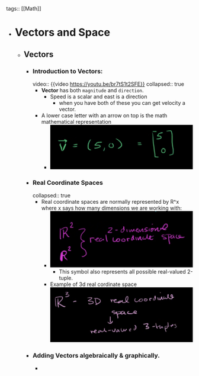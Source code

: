 tags:: [[Math]]

- # Vectors and Space
	- ## Vectors
		- ### Introduction to Vectors:
		  video:: {{video https://youtu.be/br7tS1t2SFE}}
		  collapsed:: true
			- **Vector** has both `magnitude` and `direction`.
				- Speed is a scalar and east is a direction
					- when you have both of these you can get velocity a vector.
			- A lower case letter with an arrow on top is the math mathematical representation
				- ![image.png](../assets/image_1698085833256_0.png)
		- ###  Real Coordinate Spaces
		  collapsed:: true
			- Real coordinate spaces are normally represented by R^x where x says how many dimensions we are working with:
				- ![image.png](../assets/image_1698086272895_0.png)
					- This symbol also represents all possible real-valued 2-tuple.
				- Example of 3d real cordinate space
				  ![image.png](../assets/image_1698086712238_0.png)
		- ### Adding Vectors algebraically & graphically.
			-